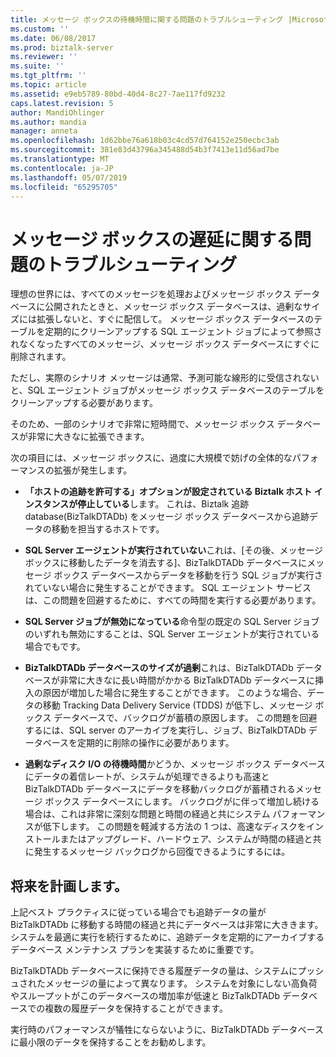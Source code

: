 ```yaml
---
title: メッセージ ボックスの待機時間に関する問題のトラブルシューティング |Microsoft Docs
ms.custom: ''
ms.date: 06/08/2017
ms.prod: biztalk-server
ms.reviewer: ''
ms.suite: ''
ms.tgt_pltfrm: ''
ms.topic: article
ms.assetid: e9eb5789-80bd-40d4-8c27-7ae117fd9232
caps.latest.revision: 5
author: MandiOhlinger
ms.author: mandia
manager: anneta
ms.openlocfilehash: 1d62bbe76a618b03c4cd57d764152e250ecbc3ab
ms.sourcegitcommit: 381e83d43796a345488d54b3f7413e11d56ad7be
ms.translationtype: MT
ms.contentlocale: ja-JP
ms.lasthandoff: 05/07/2019
ms.locfileid: "65295705"
---
```

# <a name="troubleshooting-messagebox-latency-issues"></a>メッセージ ボックスの遅延に関する問題のトラブルシューティング
理想の世界には、すべてのメッセージを処理およびメッセージ ボックス データベースに公開されたときと、メッセージ ボックス データベースは、過剰なサイズには拡張しないと、すぐに配信して。 メッセージ ボックス データベースのテーブルを定期的にクリーンアップする SQL エージェント ジョブによって参照されなくなったすべてのメッセージ、メッセージ ボックス データベースにすぐに削除されます。  
  
 ただし、実際のシナリオ メッセージは通常、予測可能な線形的に受信されないと、SQL エージェント ジョブがメッセージ ボックス データベースのテーブルをクリーンアップする必要があります。  
  
 そのため、一部のシナリオで非常に短時間で、メッセージ ボックス データベースが非常に大きなに拡張できます。  
  
 次の項目には、メッセージ ボックスに、過度に大規模で妨げの全体的なパフォーマンスの拡張が発生します。  
  
-   **「ホストの追跡を許可する」オプションが設定されている Biztalk ホスト インスタンスが停止している**します。 これは、Biztalk 追跡 database(BizTalkDTADb) をメッセージ ボックス データベースから追跡データの移動を担当するホストです。  
  
-   **SQL Server エージェントが実行されていない**これは、[その後、メッセージ ボックスに移動したデータを消去する]、BizTalkDTADb データベースにメッセージ ボックス データベースからデータを移動を行う SQL ジョブが実行されていない場合に発生することができます。 SQL エージェント サービスは、この問題を回避するために、すべての時間を実行する必要があります。  
  
-   **SQL Server ジョブが無効になっている**命令型の既定の SQL Server ジョブのいずれも無効にすることは、SQL Server エージェントが実行されている場合でもです。  
  
-   **BizTalkDTADb データベースのサイズが過剰**これは、BizTalkDTADb データベースが非常に大きなに長い時間がかかる BizTalkDTADb データベースに挿入の原因が増加した場合に発生することができます。 このような場合、データの移動 Tracking Data Delivery Service (TDDS) が低下し、メッセージ ボックス データベースで、バックログが蓄積の原因します。 この問題を回避するには、SQL server のアーカイブを実行し、ジョブ、BizTalkDTADb データベースを定期的に削除の操作に必要があります。  
  
-   **過剰なディスク I/O の待機時間**かどうか、メッセージ ボックス データベースにデータの着信レートが、システムが処理できるよりも高速と BizTalkDTADb データベースにデータを移動バックログが蓄積されるメッセージ ボックス データベースにします。 バックログがに伴って増加し続ける場合は、これは非常に深刻な問題と時間の経過と共にシステム パフォーマンスが低下します。 この問題を軽減する方法の 1 つは、高速なディスクをインストールまたはアップグレード、ハードウェア、システムが時間の経過と共に発生するメッセージ バックログから回復できるようにするには。  
  
## <a name="plan-for-the-future"></a>将来を計画します。  
 上記ベスト プラクティスに従っている場合でも追跡データの量が BizTalkDTADb に移動する時間の経過と共にデータベースは非常に大ききます。 システムを最適に実行を続行するために、追跡データを定期的にアーカイブするデータベース メンテナンス プランを実装するために重要です。  
  
 BizTalkDTADb データベースに保持できる履歴データの量は、システムにプッシュされたメッセージの量によって異なります。 システムを対象にしない高負荷やスループットがこのデータベースの増加率が低速と BizTalkDTADb データベースでの複数の履歴データを保持することができます。  
  
 実行時のパフォーマンスが犠牲にならないように、BizTalkDTADb データベースに最小限のデータを保持することをお勧めします。